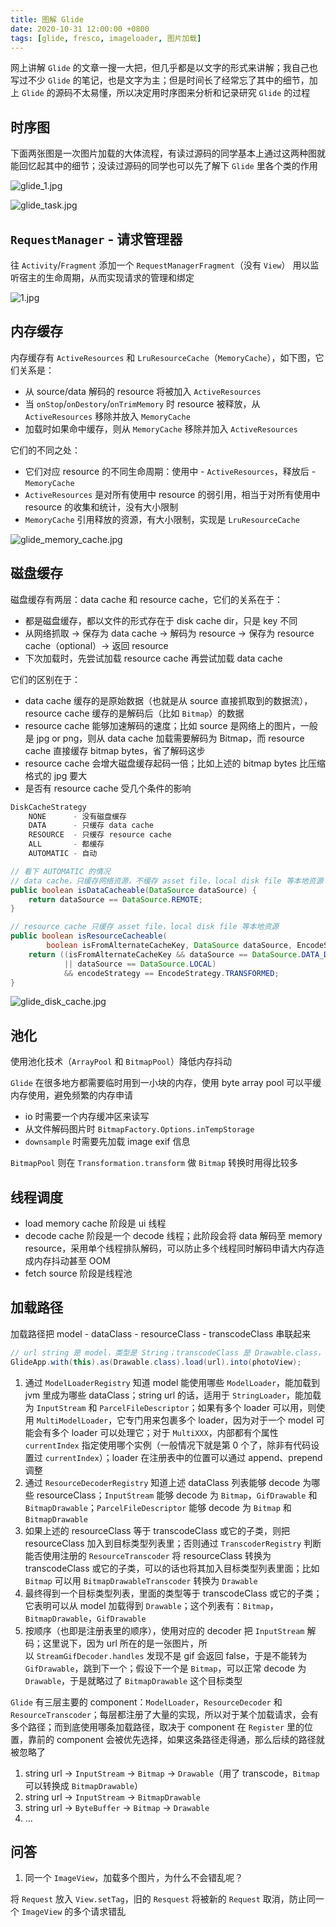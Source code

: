 ```yaml
---
title: 图解 Glide
date: 2020-10-31 12:00:00 +0800
tags: [glide, fresco, imageloader, 图片加载]
---
```


网上讲解 `Glide` 的文章一搜一大把，但几乎都是以文字的形式来讲解；我自己也写过不少 `Glide` 的笔记，也是文字为主；但是时间长了经常忘了其中的细节，加上 `Glide` 的源码不太易懂，所以决定用时序图来分析和记录研究 `Glide` 的过程

## 时序图

下面两张图是一次图片加载的大体流程，有读过源码的同学基本上通过这两种图就能回忆起其中的细节；没读过源码的同学也可以先了解下 `Glide` 里各个类的作用

![glide_1.jpg](../../../../image/2020-10-31-how-glide-work/glide_1.jpg)

![glide_task.jpg](../../../../image/2020-10-31-how-glide-work/glide_task.jpg)

## `RequestManager` - 请求管理器

往 `Activity`/`Fragment` 添加一个 `RequestManagerFragment`（没有 `View`） 用以监听宿主的生命周期，从而实现请求的管理和绑定

![1.jpg](../../../../image/2020-10-31-how-glide-work/1.jpg)

## 内存缓存

内存缓存有 `ActiveResources` 和 `LruResourceCache`（`MemoryCache`），如下图，它们关系是：

- 从 source/data 解码的 resource 将被加入 `ActiveResources`
- 当 `onStop`/`onDestory`/`onTrimMemory` 时 resource 被释放，从 `ActiveResources` 移除并放入 `MemoryCache`
- 加载时如果命中缓存，则从 `MemoryCache` 移除并加入 `ActiveResources`

它们的不同之处：

- 它们对应 resource 的不同生命周期：使用中 - `ActiveResources`，释放后 - `MemoryCache`
- `ActiveResources` 是对所有使用中 resource 的弱引用，相当于对所有使用中 resource 的收集和统计，没有大小限制
- `MemoryCache` 引用释放的资源，有大小限制，实现是 `LruResourceCache`

![glide_memory_cache.jpg](../../../../image/2020-10-31-how-glide-work/glide_memory_cache.jpg)

## 磁盘缓存

磁盘缓存有两层：data cache 和 resource cache，它们的关系在于：

- 都是磁盘缓存，都以文件的形式存在于 disk cache dir，只是 key 不同
- 从网络抓取 → 保存为 data cache → 解码为 resource → 保存为 resource cache（optional）→ 返回 resource
- 下次加载时，先尝试加载 resource cache 再尝试加载 data cache

它们的区别在于：

- data cache 缓存的是原始数据（也就是从 source 直接抓取到的数据流），resource cache 缓存的是解码后（比如 `Bitmap`）的数据
- resource cache 能够加速解码的速度；比如 source 是网络上的图片，一般是 jpg or png，则从 data cache 加载需要解码为 Bitmap，而 resource cache 直接缓存 bitmap bytes，省了解码这步
- resource cache 会增大磁盘缓存起码一倍；比如上述的 bitmap bytes 比压缩格式的 jpg 要大
- 是否有 resource cache 受几个条件的影响

```java
DiskCacheStrategy
	NONE      - 没有磁盘缓存
	DATA      - 只缓存 data cache
	RESOURCE  - 只缓存 resource cache
	ALL       - 都缓存
	AUTOMATIC - 自动

// 看下 AUTOMATIC 的情况
// data cache，只缓存网络资源，不缓存 asset file，local disk file 等本地资源
public boolean isDataCacheable(DataSource dataSource) {
    return dataSource == DataSource.REMOTE;
}

// resource cache 只缓存 asset file，local disk file 等本地资源
public boolean isResourceCacheable(
        boolean isFromAlternateCacheKey, DataSource dataSource, EncodeStrategy encodeStrategy) {
    return ((isFromAlternateCacheKey && dataSource == DataSource.DATA_DISK_CACHE)
            || dataSource == DataSource.LOCAL)
            && encodeStrategy == EncodeStrategy.TRANSFORMED;
}
```

![glide_disk_cache.jpg](../../../../image/2020-10-31-how-glide-work/glide_disk_cache.jpg)

## 池化

使用池化技术（`ArrayPool` 和 `BitmapPool`）降低内存抖动

`Glide` 在很多地方都需要临时用到一小块的内存，使用 byte array pool 可以平缓内存使用，避免频繁的内存申请

- io 时需要一个内存缓冲区来读写
- 从文件解码图片时 `BitmapFactory.Options.inTempStorage`
- `downsample` 时需要先加载 image exif 信息

`BitmapPool` 则在 `Transformation.transform` 做 `Bitmap` 转换时用得比较多

## 线程调度

- load memory cache 阶段是 ui 线程
- decode cache 阶段是一个 decode 线程；此阶段会将 data 解码至 memory resource，采用单个线程排队解码，可以防止多个线程同时解码申请大内存造成内存抖动甚至 OOM
- fetch source 阶段是线程池

## 加载路径

加载路径把 model - dataClass - resourceClass - transcodeClass 串联起来

```java
// url string 是 model，类型是 String；transcodeClass 是 Drawable.class，最终的目标类型；此时的 resourceClass 是 Object.class
GlideApp.with(this).as(Drawable.class).load(url).into(photoView);
```

1. 通过 `ModelLoaderRegistry` 知道 model 能使用哪些 `ModelLoader`，能加载到 jvm 里成为哪些 dataClass；string url 的话，适用于 `StringLoader`，能加载为 `InputStream` 和 `ParcelFileDescriptor`；如果有多个 loader 可以用，则使用 `MultiModelLoader`，它专门用来包裹多个 loader，因为对于一个 model 可能会有多个 loader 可以处理它；对于 `MultiXXX`，内部都有个属性 `currentIndex` 指定使用哪个实例（一般情况下就是第 0 个了，除非有代码设置过 `currentIndex`）；loader 在注册表中的位置可以通过 append、prepend 调整
2. 通过 `ResourceDecoderRegistry` 知道上述 dataClass 列表能够 decode 为哪些 resourceClass；`InputStream` 能够 decode 为 `Bitmap`，`GifDrawable` 和 `BitmapDrawable`；`ParcelFileDescriptor` 能够 decode 为 `Bitmap` 和 `BitmapDrawable`
3. 如果上述的 resourceClass 等于 transcodeClass 或它的子类，则把 resourceClass 加入到目标类型列表里；否则通过 `TranscoderRegistry` 判断能否使用注册的 `ResourceTranscoder` 将 resourceClass 转换为 transcodeClass 或它的子类，可以的话也将其加入目标类型列表里面；比如 `Bitmap` 可以用 `BitmapDrawableTranscoder` 转换为 `Drawable`
4. 最终得到一个目标类型列表，里面的类型等于 transcodeClass 或它的子类；它表明可以从 model 加载得到 `Drawable`；这个列表有：`Bitmap`，`BitmapDrawable`，`GifDrawable`
5. 按顺序（也即是注册表里的顺序），使用对应的 decoder 把 `InputStream` 解码；这里说下，因为 url 所在的是一张图片，所以 `StreamGifDecoder.handles` 发现不是 gif 会返回 false，于是不能转为 `GifDrawable`，跳到下一个；假设下一个是 `Bitmap`，可以正常 decode 为 `Drawable`，于是就略过了 `BitmapDrawable` 这个目标类型

`Glide` 有三层主要的 component：`ModelLoader`，`ResourceDecoder` 和 `ResourceTranscoder`；每层都注册了大量的实现，所以对于某个加载请求，会有多个路径；而到底使用哪条加载路径，取决于 component 在 `Register` 里的位置，靠前的 component 会被优先选择，如果这条路径走得通，那么后续的路径就被忽略了

1. string url -> `InputStream` -> `Bitmap` -> `Drawable`（用了 transcode，`Bitmap` 可以转换成 `BitmapDrawable`）
2. string url -> `InputStream` -> `BitmapDrawable`
3. string url -> `ByteBuffer` -> `Bitmap` -> `Drawable`
4. ...

## 问答

1. 同一个 `ImageView`，加载多个图片，为什么不会错乱呢？

将 `Request` 放入 `View.setTag`，旧的 `Resquest` 将被新的 `Request` 取消，防止同一个 `ImageView` 的多个请求错乱